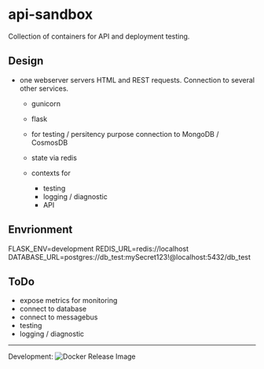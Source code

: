 # api-sandbox

Collection of containers for API and deployment testing.

## Design

- one webserver servers HTML and REST requests. Connection to several other services.
  - gunicorn
  - flask

  - for testing / persitency purpose connection to MongoDB / CosmosDB
  - state via redis
  - contexts for
    - testing
    - logging / diagnostic
    - API

## Envrionment

FLASK_ENV=development
REDIS_URL=redis://localhost
DATABASE_URL=postgres://db_test:mySecret123!@localhost:5432/db_test

## ToDo

- expose metrics for monitoring
- connect to database
- connect to messagebus
- testing
- logging / diagnostic

---
Development: ![Docker Release Image](https://github.com/cgerull/api-sandbox-server/workflows/Docker%20Release%20Image/badge.svg?branch=development)
